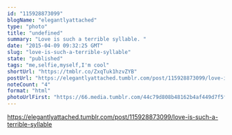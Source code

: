 ```yaml
---
id: "115928873099"
blogName: "elegantlyattached"
type: "photo"
title: "undefined"
summary: "Love is such a terrible syllable. "
date: "2015-04-09 09:32:25 GMT"
slug: "love-is-such-a-terrible-syllable"
state: "published"
tags: "me,selfie,myself,I'm cool"
shortUrl: "https://tmblr.co/ZxqTuk1hzvZYB"
postUrl: "https://elegantlyattached.tumblr.com/post/115928873099/love-is-such-a-terrible-syllable"
noteCount: "4"
format: "html"
photoUrlFirst: "https://66.media.tumblr.com/44c79d808b48162b4af449d7f5f5a140/tumblr_nmj961ca2z1us2zz9o1_1280.jpg"
---
```


https://elegantlyattached.tumblr.com/post/115928873099/love-is-such-a-terrible-syllable